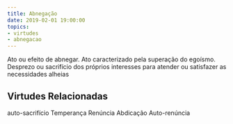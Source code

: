 ```yaml
---
title: Abnegação
date: 2019-02-01 19:00:00
topics: 
- virtudes
- abnegacao
---
```


Ato ou efeito de abnegar.
Ato caracterizado pela superação do egoísmo.
Desprezo ou sacrifício dos próprios interesses para atender ou satisfazer as necessidades alheias

## Virtudes Relacionadas
auto-sacrifício
Temperança
Renúncia
Abdicação
Auto-renúncia


